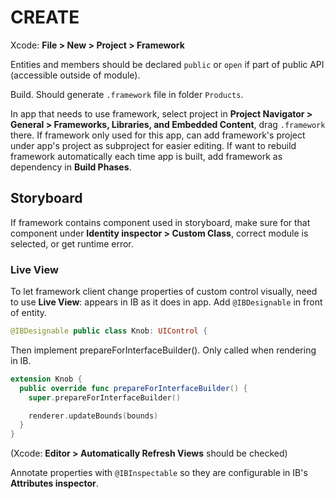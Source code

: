 # CREATE

Xcode: **File > New > Project > Framework**

Entities and members should be declared `public` or `open` if part of public API (accessible outside of module).

Build. Should generate `.framework` file in folder `Products`.

In app that needs to use framework, select project in **Project Navigator > General > Frameworks, Libraries, and Embedded Content**, drag `.framework` there. If framework only used for this app, can add framework's project under app's project as subproject for easier editing. If want to rebuild framework automatically each time app is built, add framework as dependency in **Build Phases**.

## Storyboard

If framework contains component used in storyboard, make sure for that component under **Identity inspector > Custom Class**, correct module is selected, or get runtime error.

### Live View

To let framework client change properties of custom control visually, need to use **Live View**: appears in IB as it does in app. Add `@IBDesignable` in front of entity.

```swift
@IBDesignable public class Knob: UIControl {
```

Then implement prepareForInterfaceBuilder(). Only called when rendering in IB.

```swift
extension Knob {
  public override func prepareForInterfaceBuilder() {
    super.prepareForInterfaceBuilder()

    renderer.updateBounds(bounds)
  }
}
```

(Xcode: **Editor > Automatically Refresh Views** should be checked)

Annotate properties with `@IBInspectable` so they are configurable in IB's **Attributes inspector**.
